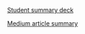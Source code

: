 

[Student summary deck](https://www.linkedin.com/feed/update/urn:li:activity:6977309872103051264/)

[Medium article summary](https://medium.com/@himalaya.kadari/the-art-of-writing-a-prd-by-apoorva-bhandari-a894df9056c1)
